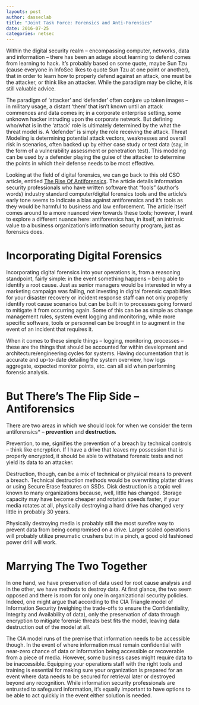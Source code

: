 ```yaml
---
layouts: post
author: dasseclab
title: "Joint Task Force: Forensics and Anti-Forensics"
date: 2016-07-25
categories: netsec
---
```

Within the digital security realm – encompassing computer, networks, data and information – there has been an adage about learning to defend comes from learning to hack. It’s probably based on some quote, maybe Sun Tzu (cause everyone in InfoSec likes to quote Sun Tzu at one point or another), that in order to learn how to properly defend against an attack, one must be the attacker, or think like an attacker. While the paradigm may be cliche, it is still valuable advice.


The paradigm of ‘attacker’ and ‘defender’ often conjure up token images – in military usage, a distant ‘them’ that isn’t known until an attack commences and data comes in; in a corporate enterprise setting, some unknown hacker intruding upon the corporate network. But defining who/what is in the ‘attack’ role is ultimately determined by the what the threat model is. A ‘defender’ is simply the role receiving the attack. Threat Modeling is determining potential attack vectors, weaknesses and overall risk in scenarios, often backed up by either case study or test data (say, in the form of a vulnerability assessment or penetration test). This modeling can be used by a defender playing the guise of the attacker to determine the points in which their defense needs to be most effective.

Looking at the field of digital forensics, we can go back to this old CSO article, entitled [The Rise Of Antiforensics](http://www.csoonline.com/article/2122329/investigations-forensics/the-rise-of-anti-forensics.html). The article details information security professionals who have written software that “fools” (author’s words) industry standard computer/digital forensics tools and the article’s early tone seems to indicate a bias against antiforensics and it’s tools as they would be harmful to business and law enforcement. The article itself comes around to a more nuanced view towards these tools; however, I want to explore a different nuance here: antiforensics has, in itself, an intrinsic value to a business organization’s information security program, just as forensics does.

# Incorporating Digital Forensics

Incorporating digital forensics into your operations is, from a reasoning standpoint, fairly simple: in the event something happens – being able to identify a root cause. Just as senior managers would be interested in why a marketing campaign was failing, not investing in digital forensic capabilities for your disaster recovery or incident response staff can not only properly identify root cause scenarios but can be built in to processes going forward to mitigate it from occurring again. Some of this can be as simple as change management rules, system event logging and monitoring, while more specific software, tools or personnel can be brought in to augment in the event of an incident that requires it.

When it comes to these simple things – logging, monitoring, processes – these are the things that should be accounted for within development and architecture/engineering cycles for systems. Having documentation that is accurate and up-to-date detailing the system overview, how logs aggregate, expected monitor points, etc. can all aid when performing forensic analysis.

# But There’s The Flip Side – Antiforensics

There are two areas in which we should look for when we consider the term antiforensics* –  **prevention** and **destruction.**

Prevention, to me, signifies the prevention of a breach by technical controls – think like encryption. If I have a drive that leaves my possession that is properly encrypted, it should be able to withstand forensic tests and not yield its data to an attacker.

Destruction, though, can be a mix of technical or physical means to prevent a breach. Technical destruction methods would be overwriting platter drives or using Secure Erase features on SSDs. Disk destruction is a topic well known to many organizations because, well, little has changed. Storage capacity may have become cheaper and rotation speeds faster, if your media rotates at all, physically destroying a hard drive has changed very little in probably 30 years.

Physically destroying media is probably still the most surefire way to prevent data from being compromised on a drive. Larger scaled operations will probably utilize pneumatic crushers but in a pinch, a good old fashioned power drill will work.

# Marrying The Two Together

In one hand, we have preservation of data used for root cause analysis and in the other, we have methods to destroy data. At first glance, the two seem opposed and there is room for only one in organizational security policies. Indeed, one might argue that according to the CIA Triangle model of Information Security (weighing the trade-offs to ensure the Confidentiality, Integrity and Availability of data),  only the preservation of data through encryption to mitigate forensic threats best fits the model, leaving data destruction out of the model at all.

The CIA model runs of the premise that information needs to be accessible though. In the event of where information must remain confidential with near-zero chance of data or information being accessible or recoverable from a piece of media. However, some business cases might require data to be inaccessible. Equipping your operations staff with the right tools and training is essential for making sure your organization is prepared for an event where data needs to be secured for retrieval later or destroyed beyond any recognition. While information security professionals are entrusted to safeguard information, it’s equally important to have options to be able to act quickly in the event either solution is needed.